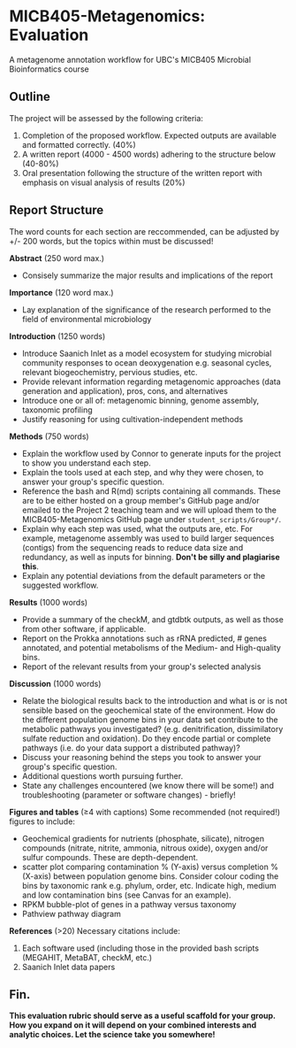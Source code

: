# MICB405-Metagenomics: Evaluation
A metagenome annotation workflow for UBC's MICB405 Microbial Bioinformatics course

## Outline
The project will be assessed by the following criteria:
1. Completion of the proposed workflow. Expected outputs are available and formatted correctly. (40%)
2. A written report (4000 - 4500 words) adhering to the structure below (40-80%)
3. Oral presentation following the structure of the written report with emphasis on visual analysis of results (20%)

## Report Structure

The word counts for each section are reccommended, can be adjusted by +/- 200 words, but the topics within must be discussed!

__Abstract__ (250 word max.)
 - Consisely summarize the major results and implications of the report

__Importance__ (120 word max.)
 - Lay explanation of the significance of the research performed to the field of environmental microbiology

__Introduction__ (1250 words)
 - Introduce Saanich Inlet as a model ecosystem for studying microbial community responses to ocean deoxygenation e.g. seasonal cycles, relevant biogeochemistry, pervious studies, etc. 
 - Provide relevant information regarding metagenomic approaches (data generation and application), pros, cons, and alternatives
 - Introduce one or all of: metagenomic binning, genome assembly, taxonomic profiling
 - Justify reasoning for using cultivation-independent methods

__Methods__ (750 words)
 - Explain the workflow used by Connor to generate inputs for the project to show you understand each step.
 - Explain the tools used at each step, and why they were chosen, to answer your group's specific question.
 - Reference the bash and R(md) scripts containing all commands.
 These are to be either hosted on a group member's GitHub page and/or emailed to the Project 2 teaching team and we will upload them to the MICB405-Metagenomics GitHub page under `student_scripts/Group*/`.
 - Explain why each step was used, what the outputs are, etc.
 For example, metagenome assembly was used to build larger sequences (contigs) from the sequencing reads to reduce data size and redundancy, as well as inputs for binning. __Don't be silly and plagiarise this__.
 - Explain any potential deviations from the default parameters or the suggested workflow.

__Results__ (1000 words)
 - Provide a summary of the checkM, and gtdbtk outputs, as well as those from other software, if applicable.
 - Report on the Prokka annotations such as rRNA predicted, # genes annotated, and potential metabolisms of the Medium- and High-quality bins.
 - Report of the relevant results from your group's selected analysis

__Discussion__ (1000 words)
 - Relate the biological results back to the introduction and what is or is not sensible based on the geochemical state of the environment.
 How do the different population genome bins in your data set contribute to the metabolic pathways you investigated? (e.g. denitrification, dissimilatory sulfate reduction and oxidation). Do they encode partial or complete pathways (i.e. do your data support a distributed pathway)?
 - Discuss your reasoning behind the steps you took to answer your group's specific question.
 - Additional questions worth pursuing further.
 - State any challenges encountered (we know there will be some!) and troubleshooting (parameter or software changes) - briefly!

__Figures and tables__ (≥4 with captions)
Some recommended (not required!) figures to include:
 - Geochemical gradients for nutrients (phosphate, silicate), nitrogen compounds (nitrate, nitrite, ammonia, nitrous oxide), oxygen and/or sulfur compounds.
These are depth-dependent.
 - scatter plot comparing contamination % (Y-axis) versus completion % (X-axis) between population genome bins.
 Consider colour coding the bins by taxonomic rank e.g. phylum, order, etc.
 Indicate high, medium and low contamination bins (see Canvas for an example).
 - RPKM bubble-plot of genes in a pathway versus taxonomy
 - Pathview pathway diagram 

__References__ (>20)
Necessary citations include:
1. Each software used (including those in the provided bash scripts (MEGAHIT, MetaBAT, checkM, etc.) 
2. Saanich Inlet data papers


## Fin.

__This evaluation rubric should serve as a useful scaffold for your group. How you expand on it will depend on your combined interests and analytic choices. Let the science take you somewhere!__


